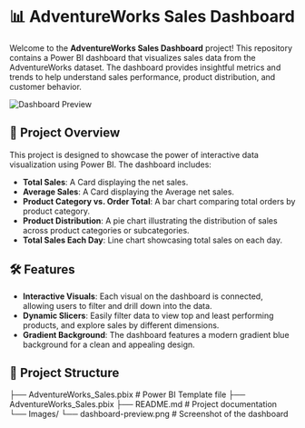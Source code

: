 # 📊 AdventureWorks Sales Dashboard

Welcome to the **AdventureWorks Sales Dashboard** project! This repository contains a Power BI dashboard that visualizes sales data from the AdventureWorks dataset. The dashboard provides insightful metrics and trends to help understand sales performance, product distribution, and customer behavior.

![Dashboard Preview](https://docs.google.com/presentation/d/17x4d_nA-eJnt7h2ZAdtxXKzEDNJAWF2J/edit#slide=id.p1)

## 🚀 Project Overview

This project is designed to showcase the power of interactive data visualization using Power BI. The dashboard includes:

- **Total Sales**: A Card displaying the net sales.
- **Average Sales**: A Card displaying the Average net sales.
- **Product Category vs. Order Total**: A bar chart comparing total orders by product category.
- **Product Distribution**: A pie chart illustrating the distribution of sales across product categories or subcategories.
- **Total Sales Each Day**: Line chart showcasing total sales on each day.

## 🛠 Features

- **Interactive Visuals**: Each visual on the dashboard is connected, allowing users to filter and drill down into the data.
- **Dynamic Slicers**: Easily filter data to view top and least performing products, and explore sales by different dimensions.
- **Gradient Background**: The dashboard features a modern gradient blue background for a clean and appealing design.

## 📂 Project Structure

├── AdventureWorks_Sales.pbix    # Power BI Template file
├── AdventureWorks_Sales.pbix
├── README.md                 # Project documentation
└── Images/
    └── dashboard-preview.png # Screenshot of the dashboard
